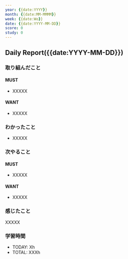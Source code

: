 ```yaml
---
year: {{date:YYYY}}
month: {{date:MM-MMMM}}
week: {{date:Wo}}
date: {{date:YYYY-MM-DD}}
score: 0
study: 0
---
```


## Daily Report({{date:YYYY-MM-DD}})
### 取り組んだこと
#### MUST
- XXXXX
#### WANT
- XXXXX
### わかったこと
- XXXXX
### 次やること
#### MUST
- XXXXX
#### WANT
- XXXXX
### 感じたこと
XXXXX
### 学習時間
- TODAY: Xh
- TOTAL: XXXh
